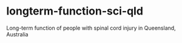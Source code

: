 # longterm-function-sci-qld
Long-term function of people with spinal cord injury in Queensland, Australia
